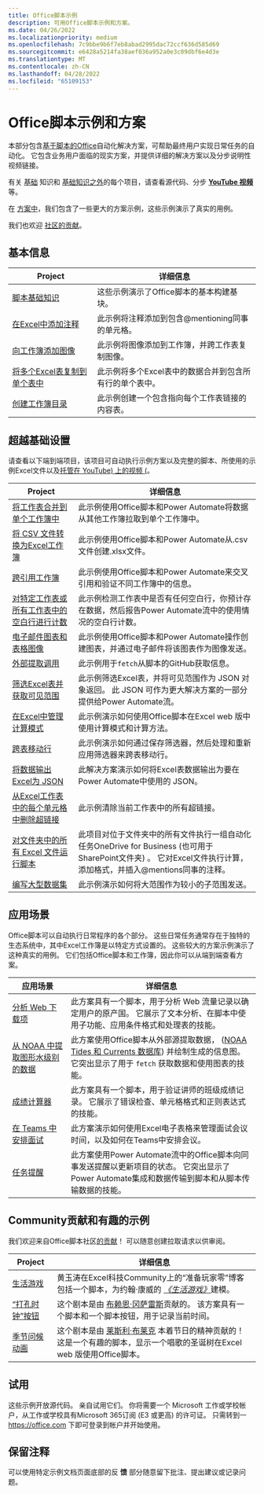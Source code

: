 ```yaml
---
title: Office脚本示例
description: 可用Office脚本示例和方案。
ms.date: 04/26/2022
ms.localizationpriority: medium
ms.openlocfilehash: 7c9bbe9b6f7eb8abad2995dac72ccf636d585d69
ms.sourcegitcommit: e6428a5214fa38aef036a952a0e3c09dbf6e4d3e
ms.translationtype: MT
ms.contentlocale: zh-CN
ms.lasthandoff: 04/28/2022
ms.locfileid: "65109153"
---
```

# <a name="office-scripts-samples-and-scenarios"></a>Office脚本示例和方案

本部分包含[基于脚本的Office](../../overview/excel.md)自动化解决方案，可帮助最终用户实现日常任务的自动化。 它包含业务用户面临的现实方案，并提供详细的解决方案以及分步说明性视频链接。

有关 [基础](#basics) 知识和 [基础知识之外](#beyond-the-basics)的每个项目，请查看源代码、分步 [**YouTube 视频**](https://www.youtube.com/playlist?list=PLr3zVPZrMOUMl88fs8uc2GGAePRnNe6m0)等。

在 [方案中](#scenarios)，我们包含了一些更大的方案示例，这些示例演示了真实的用例。

我们也欢迎 [社区的贡献](#community-contributions-and-fun-samples)。

## <a name="basics"></a>基本信息

| Project | 详细信息 |
|---------|---------|
| [脚本基础知识](../excel-samples.md) | 这些示例演示了Office脚本的基本构建基块。 |
| [在Excel中添加注释](add-excel-comments.md) | 此示例将注释添加到包含@mentioning同事的单元格。 |
| [向工作簿添加图像](add-image-to-workbook.md) | 此示例将图像添加到工作簿，并跨工作表复制图像。|
| [将多个Excel表复制到单个表中](copy-tables-combine.md) | 此示例将多个Excel表中的数据合并到包含所有行的单个表中。 |
| [创建工作簿目录](table-of-contents.md) | 此示例创建一个包含指向每个工作表链接的内容表。 |

## <a name="beyond-the-basics"></a>超越基础设置

请查看以下端到端项目，该项目可自动执行示例方案以及完整的脚本、所使用的示例Excel文件以及[托管在 YouTube) 上的视频 (](https://www.youtube.com/playlist?list=PLr3zVPZrMOUMl88fs8uc2GGAePRnNe6m0)。

| Project | 详细信息 |
|---------|---------|
| [将工作表合并到单个工作簿中](combine-worksheets-into-single-workbook.md) | 此示例使用Office脚本和Power Automate将数据从其他工作簿拉取到单个工作簿中。 |
| [将 CSV 文件转换为Excel工作簿](convert-csv.md) | 此示例使用Office脚本和Power Automate从.csv文件创建.xlsx文件。 |
| [跨引用工作簿](excel-cross-reference.md) | 此示例使用Office脚本和Power Automate来交叉引用和验证不同工作簿中的信息。 |
| [对特定工作表或所有工作表中的空白行进行计数](count-blank-rows.md) | 此示例检测工作表中是否有任何空白行，你预计存在数据，然后报告Power Automate流中的使用情况的空白行计数。 |
| [电子邮件图表和表格图像](email-images-chart-table.md) | 此示例使用Office脚本和Power Automate操作创建图表，并通过电子邮件将该图表作为图像发送。 |
| [外部提取调用](external-fetch-calls.md) | 此示例用于`fetch`从脚本的GitHub获取信息。 |
| [筛选Excel表并获取可见范围](filter-table-get-visible-range.md) | 此示例筛选Excel表，并将可见范围作为 JSON 对象返回。 此 JSON 可作为更大解决方案的一部分提供给Power Automate流。 |
| [在Excel中管理计算模式](excel-calculation.md) | 此示例演示如何使用Office脚本在Excel web 版中使用计算模式和计算方法。 |
| [跨表移动行](move-rows-across-tables.md) | 此示例演示如何通过保存筛选器，然后处理和重新应用筛选器来跨表移动行。 |
| [将数据输出Excel为 JSON](get-table-data.md) | 此解决方案演示如何将Excel表数据输出为要在Power Automate中使用的 JSON。 |
| [从Excel工作表中的每个单元格中删除超链接](remove-hyperlinks-from-cells.md) | 此示例清除当前工作表中的所有超链接。 |
| [对文件夹中的所有 Excel 文件运行脚本](automate-tasks-on-all-excel-files-in-folder.md) | 此项目对位于文件夹中的所有文件执行一组自动化任务OneDrive for Business (也可用于SharePoint文件夹) 。 它对Excel文件执行计算，添加格式，并插入@mentions同事的注释。 |
| [编写大型数据集](write-large-dataset.md) | 此示例演示如何将大范围作为较小的子范围发送。 |

## <a name="scenarios"></a>应用场景

Office脚本可以自动执行日常程序的各个部分。 这些日常任务通常存在于独特的生态系统中，其中Excel工作簿是以特定方式设置的。 这些较大的方案示例演示了这种真实的用例。 它们包括Office脚本和工作簿，因此你可以从端到端查看方案。

| 应用场景 | 详细信息 |
|---------|---------|
| [分析 Web 下载项](../scenarios/analyze-web-downloads.md) | 此方案具有一个脚本，用于分析 Web 流量记录以确定用户的原产国。 它展示了文本分析、在脚本中使用子功能、应用条件格式和处理表的技能。 |
| [从 NOAA 中提取图形水级别的数据](../scenarios/noaa-data-fetch.md) | 此方案使用Office脚本从外部源提取数据， ([NOAA Tides 和 Currents 数据库](https://tidesandcurrents.noaa.gov/)) 并绘制生成的信息图。 它突出显示了用于 `fetch` 获取数据和使用图表的技能。 |
| [成绩计算器](../scenarios/grade-calculator.md) | 此方案具有一个脚本，用于验证讲师的班级成绩记录。 它展示了错误检查、单元格格式和正则表达式的技能。 |
| [在 Teams 中安排面试](../scenarios/schedule-interviews-in-teams.md) | 此方案演示如何使用Excel电子表格来管理面试会议时间，以及如何在Teams中安排会议。 |
| [任务提醒](../scenarios/task-reminders.md) | 此方案使用Power Automate流中的Office脚本向同事发送提醒以更新项目的状态。 它突出显示了Power Automate集成和数据传输到脚本和从脚本传输数据的技能。 |

## <a name="community-contributions-and-fun-samples"></a>Community贡献和有趣的示例

我们欢迎来自Office脚本社区[的贡献](https://github.com/OfficeDev/office-scripts-docs/blob/master/Contributing.md)！ 可以随意创建拉取请求以供审阅。

| Project | 详细信息 |
|---------|---------|
| [生活游戏](https://techcommunity.microsoft.com/t5/excel-blog/ready-player-zero/ba-p/2246208) | 黄玉涛在Excel科技Community上的“准备玩家零”博客包括一个脚本，为约翰·康威的 [*《生活游戏》*](https://en.wikipedia.org/wiki/Conway%27s_Game_of_Life)建模。 |
| [“打孔时钟”按钮](../scenarios/punch-clock.md) | 这个剧本是由 [布赖恩·冈萨雷斯](https://github.com/b-gonzalez)贡献的。 该方案具有一个脚本和一个脚本按钮，用于记录当前时间。 |
| [季节问候动画](community-seasons-greetings.md) | 这个剧本是由 [莱斯利·布莱克](https://www.linkedin.com/in/lesblackconsultant/) 本着节日的精神贡献的！ 这是一个有趣的脚本，显示一个唱歌的圣诞树在Excel web 版使用Office脚本。 |

## <a name="try-it-out"></a>试用

这些示例开放源代码。 亲自试用它们。 你将需要一个 Microsoft 工作或学校帐户，从工作或学校具有Microsoft 365订阅 (E3 或更高) 的许可证。 只需转到一 https://office.com 下即可登录到帐户并开始使用。

## <a name="leave-a-comment"></a>保留注释

可以使用特定示例文档页面底部的反 **馈** 部分随意留下批注、提出建议或记录问题。

